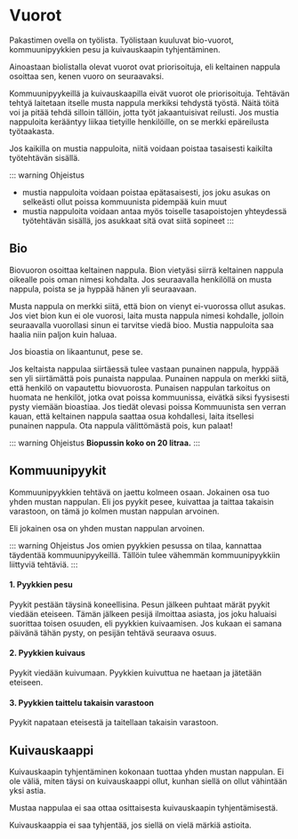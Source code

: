 # Vuorot

Pakastimen ovella on työlista. Työlistaan kuuluvat bio-vuorot, kommuunipyykkien pesu ja kuivauskaapin tyhjentäminen.

Ainoastaan biolistalla olevat vuorot ovat priorisoituja, eli keltainen nappula osoittaa sen, kenen vuoro on seuraavaksi.

Kommuunipyykeillä ja kuivauskaapilla eivät vuorot ole priorisoituja. Tehtävän tehtyä laitetaan itselle musta nappula merkiksi tehdystä työstä. Näitä töitä voi ja pitää tehdä silloin tällöin, jotta työt jakaantuisivat reilusti. Jos mustia nappuloita kerääntyy liikaa tietyille henkilöille, on se merkki epäreilusta työtaakasta.

Jos kaikilla on mustia nappuloita, niitä voidaan poistaa tasaisesti kaikilta työtehtävän sisällä.

::: warning Ohjeistus
  - mustia nappuloita voidaan poistaa epätasaisesti, jos joku asukas on selkeästi ollut poissa kommuunista pidempää kuin muut
  - mustia nappuloita voidaan antaa myös toiselle tasapoistojen yhteydessä työtehtävän sisällä, jos asukkaat sitä ovat siitä sopineet
:::


## Bio

Biovuoron osoittaa keltainen nappula. Bion vietyäsi siirrä keltainen nappula oikealle pois oman nimesi kohdalta. Jos seuraavalla henkilöllä on musta nappula, poista se ja hyppää hänen yli seuraavaan.

Musta nappula on merkki siitä, että bion on vienyt ei-vuorossa ollut asukas. Jos viet bion kun ei ole vuorosi, laita musta nappula nimesi kohdalle, jolloin seuraavalla vuorollasi sinun ei tarvitse viedä bioo. Mustia nappuloita saa haalia niin paljon kuin haluaa.

Jos bioastia on likaantunut, pese se.

Jos keltaista nappulaa siirtäessä tulee vastaan punainen nappula, hyppää sen yli siirtämättä pois punaista nappulaa. Punainen nappula on merkki siitä, että henkilö on vapautettu biovuorosta. Punaisen nappulan tarkoitus on huomata ne henkilöt, jotka ovat poissa kommuunissa, eivätkä siksi fyysisesti pysty viemään bioastiaa. Jos tiedät olevasi poissa Kommuunista sen verran kauan, että keltainen nappula saattaa osua kohdallesi, laita itsellesi punainen nappula. Ota nappula välittömästä pois, kun palaat!

::: warning Ohjeistus
**Biopussin koko on 20 litraa.**
:::

## Kommuunipyykit

Kommuunipyykkien tehtävä on jaettu kolmeen osaan. Jokainen osa tuo yhden mustan nappulan. Eli jos pyykit pesee, kuivattaa ja taittaa takaisin varastoon, on tämä jo kolmen mustan nappulan arvoinen.

Eli jokainen osa on yhden mustan nappulan arvoinen.

::: warning Ohjeistus
Jos omien pyykkien pesussa on tilaa, kannattaa täydentää kommuunipyykeillä. Tällöin tulee vähemmän kommuunipyykkiin liittyviä tehtäviä.
:::

#### 1. Pyykkien pesu

Pyykit pestään täysinä koneellisina. Pesun jälkeen puhtaat märät pyykit viedään eteiseen. Tämän jälkeen pesijä ilmoittaa asiasta, jos joku haluaisi suorittaa toisen osuuden, eli pyykkien kuivaamisen. Jos kukaan ei samana päivänä tähän pysty, on pesijän tehtävä seuraava osuus.

#### 2. Pyykkien kuivaus

Pyykit viedään kuivumaan. Pyykkien kuivuttua ne haetaan ja jätetään eteiseen.

#### 3. Pyykkien taittelu takaisin varastoon

Pyykit napataan eteisestä ja taitellaan takaisin varastoon.

## Kuivauskaappi

Kuivauskaapin tyhjentäminen kokonaan tuottaa yhden mustan nappulan. Ei ole väliä, miten täysi on kuivauskaappi ollut, kunhan siellä on ollut vähintään yksi astia.

Mustaa nappulaa ei saa ottaa osittaisesta kuivauskaapin tyhjentämisestä.

Kuivauskaappia ei saa tyhjentää, jos siellä on vielä märkiä astioita.

